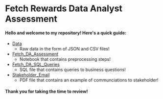 # Fetch Rewards Data Analyst Assessment

#### Hello and welcome to my repository! Here's a quick guide:

- [Data](https://github.com/timothy-wardlow/Fetch-Rewards-Data-Analyst-Assessment/tree/main/Data)
  - Raw data in the form of JSON and CSV files!
- [Fetch_DA_Assessment](https://github.com/timothy-wardlow/Fetch-Rewards-Data-Analyst-Assessment/blob/main/Fetch_DA_Assessment.ipynb)
  - Notebook that contains preprocessing steps!
- [Fetch_DA_SQL_Queries](https://github.com/timothy-wardlow/Fetch-Rewards-Data-Analyst-Assessment/blob/main/Fetch_DA_SQL_Queries.sql)
  - SQL file that contains queries to business questions! 
- [Stakeholder_Email](https://github.com/timothy-wardlow/Fetch-Rewards-Data-Analyst-Assessment/blob/main/Stakeholder_Email.pdf)
  - PDF file that contains an example of communciations to stakeholder!

#### Thank you for taking the time to review! 

